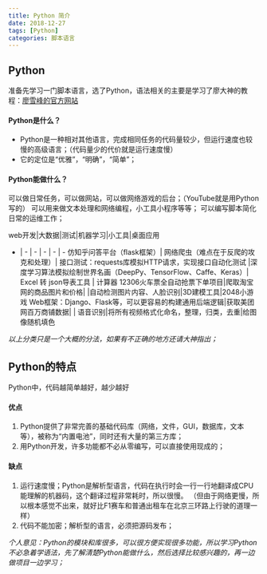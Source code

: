 ```yaml
---
title: Python 简介
date: 2018-12-27
tags: [Python]
categories: 脚本语言
---
```


## Python
准备先学习一门脚本语言，选了Python，语法相关的主要是学习了廖大神的教程：[廖雪峰的官方网站](https://www.liaoxuefeng.com)

#### Python是什么？
- Python是一种相对其他语言，完成相同任务的代码量较少，但运行速度也较慢的高级语言；（代码量少的代价就是运行速度慢）
- 它的定位是“优雅”，“明确”，“简单”；

#### Python能做什么？
可以做日常任务，可以做网站，可以做网络游戏的后台；（YouTube就是用Python写的）
可以用来做文本处理和网络编程，小工具小程序等等；
可以编写脚本简化日常的运维工作；

web开发|大数据|测试|机器学习|小工具|桌面应用
- | - | - | - | - | -
仿知乎问答平台（flask框架）| 网络爬虫（难点在于反爬的攻克和处理）| 接口测试：requests库模拟HTTP请求，实现接口自动化测试 |深度学习算法模拟绘制世界名画（DeepPy、TensorFlow、Caffe、Keras）| Excel 转 json导表工具 | 计算器
12306火车票全自动抢票下单项目|爬取淘宝网的商品图片和价格| |自动检测图片内容、人脸识别|3D建模工具|2048小游戏
Web框架：Django、Flask等，可以更容易的构建通用后端逻辑|获取美团网百万商铺数据| | 语音识别|将所有视频格式化命名，整理，归类，去重|给图像随机填色

*以上分类只是一个大概的分法，如果有不正确的地方还请大神指出；*


## Python的特点
Python中，代码越简单越好，越少越好

#### 优点
1. Python提供了非常完善的基础代码库（网络，文件，GUI，数据库，文本等），被称为“内置电池”，同时还有大量的第三方库；
2. 用Python开发，许多功能都不必从零编写，可以直接使用现成的；

#### 缺点
1. 运行速度慢；Python是解析型语言，代码在执行时会一行一行地翻译成CPU能理解的机器码，这个翻译过程非常耗时，所以很慢。
（但由于网络更慢，所以根本感觉不出来，就好比F1赛车和普通出租车在北京三环路上行驶的道理一样）
2. 代码不能加密；解析型的语言，必须把源码发布；


*个人意见：Python的模块和库很多，可以很方便实现很多功能，所以学习Python不必急着学语法，先了解清楚Python能做什么，然后选择比较感兴趣的，再一边做项目一边学习；*
